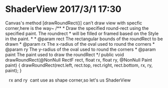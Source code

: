 # ShaderView 2017/3/1 17:30
Canvas's method [drawRoundRect()] can’t draw view with specfic corner,here is the way~
  /**
     * Draw the specified round-rect using the specified paint. The roundrect
     * will be filled or framed based on the Style in the paint.
     *
     * @param rect  The rectangular bounds of the roundRect to be drawn
     * @param rx    The x-radius of the oval used to round the corners
     * @param ry    The y-radius of the oval used to round the corners
     * @param paint The paint used to draw the roundRect
     */
    public void drawRoundRect(@NonNull RectF rect, float rx, float ry, @NonNull Paint paint) {
        drawRoundRect(rect.left, rect.top, rect.right, rect.bottom, rx, ry, paint);
    }
    
    rx and ry  cant use as shape corner,so let's us ShaderView

    <shape xmlns:android="http://schemas.android.com/apk/res/android">
      <solid android:color="#FF00BCD4"/>
      <corners
        android:bottomLeftRadius="8dp"
        android:bottomRightRadius="8dp"
        android:topLeftRadius="8dp"
        android:topRightRadius="8dp"/>
     </shape>
     
